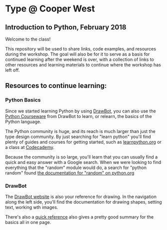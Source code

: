 # Type @ Cooper West
## Introduction to Python, February 2018

Welcome to the class!

This repository will be used to share links, code examples, and resources during the workshop. The goal will also be for it to serve as a basis for continued learning after the weekend is over, with a collection of links to other resources and learning materials to continue where the workshop has left off.


## Resources to continue learning:

### Python Basics

Since we started learning Python by using [DrawBot](http://www.drawbot.com/), you can also use the [Python Courseware](http://www.drawbot.com/content/courseware.html) from DrawBot to learn, or relearn, the basics of the Python language.

The Python community is huge, and its reach is much larger than just the type design community. By just searching for "learn python" you'll find plenty of guides and courses for getting started, such as [learnpython.org](https://www.learnpython.org/) or a class at [Codecademy](https://www.codecademy.com/learn/learn-python).

Because the community is so large, you'll learn that you can usually find a quick and easy answer with a Google search. When we were looking to find everything that the "random" module would do, a search for "python random" found [the documentation for "random" on python.org](https://docs.python.org/2/library/random.html)


### DrawBot

The [DrawBot website](http://www.drawbot.com/) is also your reference for drawing. In the navigation along the left side, you'll find the documentation for drawing shapes, setting text, working wth images. 

There's also a [quick reference](http://www.drawbot.com/content/quickReference.html) also gives a pretty good summary for the basics all in one page.

